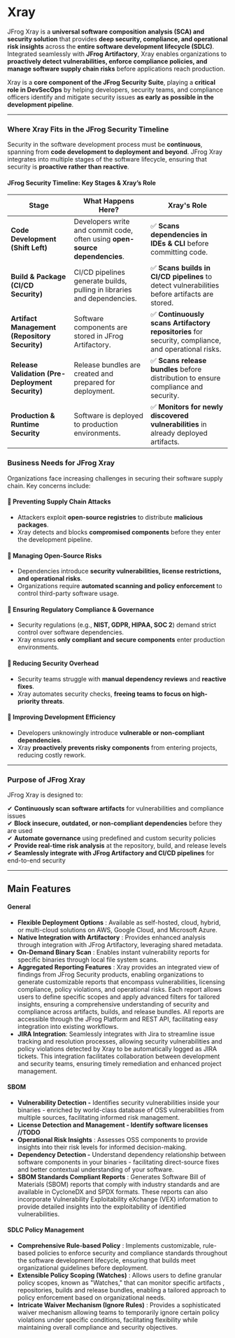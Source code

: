 # Xray

JFrog Xray is a **universal software composition analysis (SCA) and security solution** that provides **deep security, compliance, and operational risk insights** across the **entire software development lifecycle (SDLC)**. Integrated seamlessly with **JFrog Artifactory**, Xray enables organizations to **proactively detect vulnerabilities, enforce compliance policies, and manage software supply chain risks** before applications reach production.

Xray is a **core component of the JFrog Security Suite**, playing a **critical role in DevSecOps** by helping developers, security teams, and compliance officers identify and mitigate security issues **as early as possible in the development pipeline**.

***

### **Where Xray Fits in the JFrog Security Timeline**

Security in the software development process must be **continuous**, spanning from **code development to deployment and beyond**. JFrog Xray integrates into multiple stages of the software lifecycle, ensuring that security is **proactive rather than reactive**.

#### **JFrog Security Timeline: Key Stages & Xray’s Role**

| **Stage**                                        | **What Happens Here?**                                                      | **Xray's Role**                                                                                    |
| ------------------------------------------------ | --------------------------------------------------------------------------- | -------------------------------------------------------------------------------------------------- |
| **Code Development (Shift Left)**                | Developers write and commit code, often using **open-source dependencies**. | ✅ **Scans dependencies in IDEs & CLI** before committing code.                                     |
| **Build & Package (CI/CD Security)**             | CI/CD pipelines generate builds, pulling in libraries and dependencies.     | ✅ **Scans builds in CI/CD pipelines** to detect vulnerabilities before artifacts are stored.       |
| **Artifact Management (Repository Security)**    | Software components are stored in JFrog Artifactory.                        | ✅ **Continuously scans Artifactory repositories** for security, compliance, and operational risks. |
| **Release Validation (Pre-Deployment Security)** | Release bundles are created and prepared for deployment.                    | ✅ **Scans release bundles** before distribution to ensure compliance and security.                 |
| **Production & Runtime Security**                | Software is deployed to production environments.                            | ✅ **Monitors for newly discovered vulnerabilities** in already deployed artifacts.                 |

### **Business Needs for JFrog Xray**

Organizations face increasing challenges in securing their software supply chain. Key concerns include:

#### **🔹 Preventing Supply Chain Attacks**

* Attackers exploit **open-source registries** to distribute **malicious packages**.
* Xray detects and blocks **compromised components** before they enter the development pipeline.

#### **🔹 Managing Open-Source Risks**

* Dependencies introduce **security vulnerabilities, license restrictions, and operational risks**.
* Organizations require **automated scanning and policy enforcement** to control third-party software usage.

#### **🔹 Ensuring Regulatory Compliance & Governance**

* Security regulations (e.g., **NIST, GDPR, HIPAA, SOC 2**) demand strict control over software dependencies.
* Xray ensures **only compliant and secure components** enter production environments.

#### **🔹 Reducing Security Overhead**

* Security teams struggle with **manual dependency reviews** and **reactive fixes**.
* Xray automates security checks, **freeing teams to focus on high-priority threats**.

#### **🔹 Improving Development Efficiency**

* Developers unknowingly introduce **vulnerable or non-compliant dependencies**.
* Xray **proactively prevents risky components** from entering projects, reducing costly rework.

***

### **Purpose of JFrog Xray**

JFrog Xray is designed to:

✔ **Continuously scan software artifacts** for vulnerabilities and compliance issues\
✔ **Block insecure, outdated, or non-compliant dependencies** before they are used\
✔ **Automate governance** using predefined and custom security policies\
✔ **Provide real-time risk analysis** at the repository, build, and release levels\
✔ **Seamlessly integrate with JFrog Artifactory and CI/CD pipelines** for end-to-end security

***

## Main Features

#### General

* **Flexible Deployment Options** : Available as self-hosted, cloud, hybrid, or multi-cloud solutions on AWS, Google Cloud, and Microsoft Azure.
* **Native Integration with Artifactory** : Provides enhanced analysis through integration with JFrog Artifactory, leveraging shared metadata.
* **On-Demand Binary Scan** : Enables instant vulnerability reports for specific binaries through local file system scans.
* **Aggregated Reporting Features** : Xray provides an integrated view of findings from JFrog Security products, enabling organizations to generate customizable reports that encompass vulnerabilities, licensing compliance, policy violations, and operational risks. Each report allows users to define specific scopes and apply advanced filters for tailored insights, ensuring a comprehensive understanding of security and compliance across artifacts, builds, and release bundles. All reports are accessible through the JFrog Platform and REST API, facilitating easy integration into existing workflows.
* **JIRA Integration**: Seamlessly integrates with Jira to streamline issue tracking and resolution processes, allowing security vulnerabilities and policy violations detected by Xray to be automatically logged as JIRA tickets. This integration facilitates collaboration between development and security teams, ensuring timely remediation and enhanced project management.

#### SBOM

* **Vulnerability Detection -** Identifies security vulnerabilities inside your binaries - enriched by world-class database of OSS vulnerabilities from multiple sources, facilitating informed risk management.
* **License Detection and Management - Identify software licenses //TODO**
* **Operational Risk Insights** : Assesses OSS components to provide insights into their risk levels for informed decision-making.
* **Dependency Detection -** Understand dependency relationship between software components in your binaries - facilitating direct-source fixes and better contextual understanding of your software.
* **SBOM Standards Compliant Reports** : Generates Software Bill of Materials (SBOM) reports that comply with industry standards and are available in CycloneDX and SPDX formats. These reports can also incorporate Vulnerability Exploitability eXchange (VEX) information to provide detailed insights into the exploitability of identified vulnerabilities.

#### SDLC Policy Management

* **Comprehensive Rule-based Policy** : Implements customizable, rule-based policies to enforce security and compliance standards throughout the software development lifecycle, ensuring that builds meet organizational guidelines before deployment.
* **Extensible Policy Scoping (Watches)** : Allows users to define granular policy scopes, known as "Watches," that can monitor specific artifacts , repositories, builds and release bundles, enabling a tailored approach to policy enforcement based on organizational needs.
* **Intricate Waiver Mechanism (Ignore Rules)** : Provides a sophisticated waiver mechanism allowing teams to temporarily ignore certain policy violations under specific conditions, facilitating flexibility while maintaining overall compliance and security objectives.

